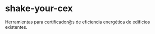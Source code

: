 shake-your-cex
==============
Herramientas para certificador@s de eficiencia energética de edificios existentes.